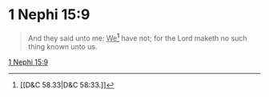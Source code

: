 # 1 Nephi 15:9

> And they said unto me: <u>We</u>[^a] have not; for the Lord maketh no such thing known unto us.

[1 Nephi 15:9](https://www.churchofjesuschrist.org/study/scriptures/bofm/1-ne/15?lang=eng&id=p9#p9)


[^a]: [[D&C 58.33|D&C 58:33.]]

